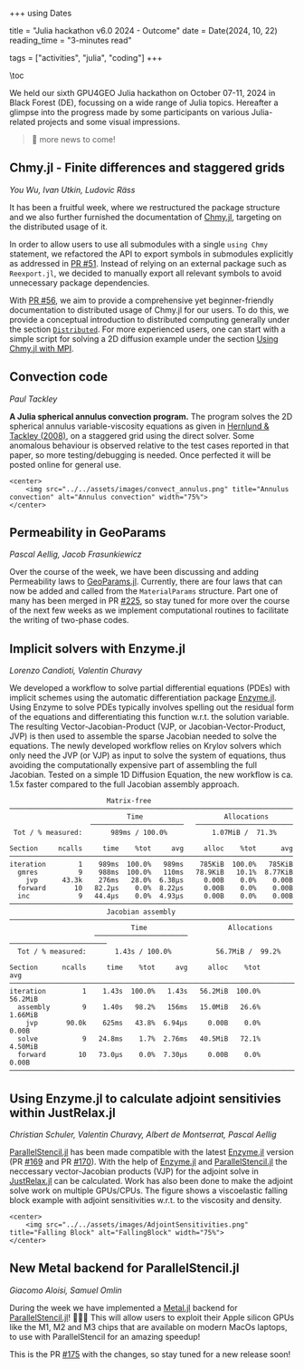 +++
using Dates

title = "Julia hackathon v6.0 2024 - Outcome"
date = Date(2024, 10, 22)
reading_time = "3-minutes read"

tags = ["activities", "julia", "coding"]
+++

\toc

We held our sixth GPU4GEO Julia hackathon on October 07-11, 2024 in Black Forest (DE), focussing on a wide range of Julia topics. Hereafter a glimpse into the progress made by some participants on various Julia-related projects and some visual impressions.

> 🚧 more news to come!

## Chmy.jl - Finite differences and staggered grids
*You Wu, Ivan Utkin, Ludovic Räss*

It has been a fruitful week, where we restructured the package structure and we also further furnished the documentation of [Chmy.jl](https://github.com/PTsolvers/Chmy.jl), targeting on the distributed usage of it.

In order to allow users to use all submodules with a single `using Chmy` statement, we refactored the API to export symbols in submodules explicitly as addressed in [PR #51](https://github.com/PTsolvers/Chmy.jl/pull/51). Instead of relying on an external package such as `Reexport.jl`, we decided to manually export all relevant symbols to avoid unnecessary package dependencies.

With [PR #56](https://github.com/PTsolvers/Chmy.jl/pull/56), we aim to provide a comprehensive yet beginner-friendly documentation to distributed usage of Chmy.jl for our users. To do this, we provide a conceptual introduction to distributed computing generally under the section [`Distributed`](https://ptsolvers.github.io/Chmy.jl/dev/concepts/distributed/). For more experienced users, one can start with a simple script for solving a 2D diffusion example under the section [Using Chmy.jl with MPI](https://ptsolvers.github.io/Chmy.jl/dev/using_chmy_with_mpi/).

## Convection code
*Paul Tackley*

**A Julia spherical annulus convection program.** The program solves the 2D spherical annulus variable-viscosity equations as given in [Hernlund & Tackley (2008)](https://doi.org/10.1016/j.pepi.2008.07.037), on a staggered grid using the direct solver. Some anomalous behaviour is observed relative to the test cases reported in that paper, so more testing/debugging is needed. Once perfected it will be posted online for general use.

~~~
<center>
    <img src="../../assets/images/convect_annulus.png" title="Annulus convection" alt="Annulus convection" width="75%">
</center>
~~~

## Permeability in GeoParams
*Pascal Aellig, Jacob Frasunkiewicz*

Over the course of the week, we have been discussing and adding Permeability laws to [GeoParams.jl](https://github.com/JuliaGeodynamics/GeoParams.jl). Currently, there are four laws that can now be added and called from the `MaterialParams` structure. Part one of many has been merged in PR [#225](https://github.com/JuliaGeodynamics/GeoParams.jl/pull/225), so stay tuned for more over the course of the next few weeks as we implement computational routines to facilitate the writing of two-phase codes.

## Implicit solvers with Enzyme.jl
*Lorenzo Candioti, Valentin Churavy*

We developed a workflow to solve partial differential equations (PDEs) with implicit schemes using the automatic differentiation package [Enzyme.jl](https://github.com/EnzymeAD/Enzyme.jl). Using Enzyme to solve PDEs typically involves spelling out the residual form of the equations and differentiating this function w.r.t. the solution variable. The resulting Vector-Jacobian-Product (VJP, or Jacobian-Vector-Product, JVP) is then used to assemble the sparse Jacobian needed to solve the equations. The newly developed workflow relies on Krylov solvers which only need the JVP (or VJP) as input to solve the system of equations, thus avoiding the computationally expensive part of assembling the full Jacobian. Tested on a simple 1D Diffusion Equation, the new workflow is ca. 1.5x faster compared to the full Jacobian assembly approach.
```julia-repl
                        Matrix-free
──────────────────────────────────────────────────────────────────────
                             Time                    Allocations
                    ───────────────────────   ────────────────────────
 Tot / % measured:       989ms / 100.0%           1.07MiB /  71.3%

Section     ncalls     time    %tot     avg     alloc    %tot      avg
──────────────────────────────────────────────────────────────────────
iteration        1    989ms  100.0%   989ms    785KiB  100.0%   785KiB
  gmres          9    988ms  100.0%   110ms   78.9KiB   10.1%  8.77KiB
    jvp      43.3k    276ms   28.0%  6.38μs     0.00B    0.0%    0.00B
  forward       10   82.2μs    0.0%  8.22μs     0.00B    0.0%    0.00B
  inc            9   44.4μs    0.0%  4.93μs     0.00B    0.0%    0.00B
──────────────────────────────────────────────────────────────────────
                        Jacobian assembly
───────────────────────────────────────────────────────────────────────
                              Time                    Allocations
                     ───────────────────────   ────────────────────────
  Tot / % measured:       1.43s / 100.0%           56.7MiB /  99.2%

Section      ncalls     time    %tot     avg     alloc    %tot      avg
───────────────────────────────────────────────────────────────────────
iteration         1    1.43s  100.0%   1.43s   56.2MiB  100.0%  56.2MiB
  assembly        9    1.40s   98.2%   156ms   15.0MiB   26.6%  1.66MiB
    jvp       90.0k    625ms   43.8%  6.94μs     0.00B    0.0%    0.00B
  solve           9   24.8ms    1.7%  2.76ms   40.5MiB   72.1%  4.50MiB
  forward        10   73.0μs    0.0%  7.30μs     0.00B    0.0%    0.00B
───────────────────────────────────────────────────────────────────────
```

## Using Enzyme.jl to calculate adjoint sensitivies within JustRelax.jl
*Christian Schuler, Valentin Churavy, Albert de Montserrat, Pascal Aellig*

[ParallelStencil.jl](https://github.com/omlins/ParallelStencil.jl) has been made compatible with the latest [Enzyme.jl](https://github.com/EnzymeAD/Enzyme.jl) version (PR [#169](https://github.com/omlins/ParallelStencil.jl/pull/169) and PR [#170](https://github.com/omlins/ParallelStencil.jl/pull/170)). With the help of [Enzyme.jl](https://github.com/EnzymeAD/Enzyme.jl) and [ParallelStencil.jl](https://github.com/omlins/ParallelStencil.jl) the neccessary vector-Jacobian products (VJP) for the adjoint solve in [JustRelax.jl](https://github.com/PTsolvers/JustRelax.jl) can be calculated. Work has also been done to make the adjoint solve work on multiple GPUs/CPUs. The figure shows a viscoelastic falling block example with adjoint sensitivities w.r.t. to the viscosity and density. 

~~~
<center>
    <img src="../../assets/images/AdjointSensitivities.png" title="Falling Block" alt="FallingBlock" width="75%">
</center>
~~~

## New Metal backend for ParallelStencil.jl
*Giacomo Aloisi, Samuel Omlin*

During the week we have implemented a [Metal.jl](https://github.com/JuliaGPU/Metal.jl) backend for [ParallelStencil.jl](https://github.com/omlins/ParallelStencil.jl)! 🎉🎉🎉
This will allow users to exploit their Apple silicon GPUs like the M1, M2 and M3 chips that are available on modern MacOs laptops, to use with ParallelStencil for an amazing speedup!

This is the PR [#175](https://github.com/omlins/ParallelStencil.jl/pull/175) with the changes, so stay tuned for a new release soon!